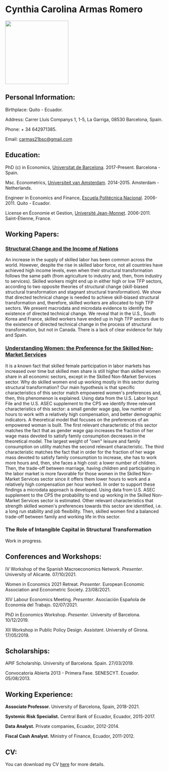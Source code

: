 # Cynthia Carolina Armas Romero

<img src="https://user-images.githubusercontent.com/69975099/137477687-5eb1f24a-8da1-405a-a9d9-039320578913.JPG" width="200" height="200">

## Personal Information:

Birthplace: Quito - Ecuador.

Address: Carrer Lluís Companys 1, 1-5, La Garriga, 08530 Barcelona, Spain.

Phone: + 34 642971385.

Email: carmas21bsc@gmail.com

## Education:

PhD (c) in Economics, [Universitat de Barcelona](https://www.ub.edu/school-economics/). 2017-Present. Barcelona - Spain.

Msc. Econometrics, [Universiteit van Amsterdam](https://ase.uva.nl/content/masters/econometrics/econometrics.html?cb#Econometrics). 2014-2015. Amsterdam - Netherlands.

Engineer in Economics and Finance, [Escuela Politécnica Nacional](https://www.epn.edu.ec/carrera-de-ingenieria-en-ciencias-economicas-y-financieras/). 2006-2011. Quito - Ecuador.

License en Économie et Gestion, [Université Jean-Monnet](https://se2.univ-st-etienne.fr/fr/etudier-a-se2/la-licence-d-economie.html). 2006-2011. Saint-Étienne, France.

## Working Papers:

### [Structural Change and the Income of Nations](https://papers.ssrn.com/sol3/papers.cfm?abstract_id=3855308)

An increase in the supply of skilled labor has been common across the world. However, despite the rise in skilled labor force, not all countries have achieved high income levels, even when their structural transformation follows the same path (from agriculture to industry and, then, from industry to services). Skilled workers might end up in either high or low TFP sectors, according to two opposite theories of structural change (skill-biased structural transformation and stagnant structural transformation). We show that directed technical change is needed to achieve skill-biased structural transformation and, therefore, skilled workers are allocated to high TFP sectors. We present macrodata and microdata evidence to identify the existence of directed technical change. We reveal that in the U.S., South Korea and France, skilled workers have ended up in high TFP sectors due to the existence of directed technical change in the process of structural transformation, but not in Canada. There is a lack of clear evidence for Italy and Spain.

### [Understanding Women: the Preference for the Skilled Non-Market Services](https://drive.google.com/file/d/1Uc7fl0NKi8Jk_LK9oMpvgAq6emTsMhMg/view?usp=sharing)

It is a known fact that skilled female participation in labor markets has increased over time but skilled men share is still higher than skilled women share in all economic sectors, except in the Skilled Non-Market Services sector. Why do skilled women end up working mostly in this sector during structural transformation? Our main hypothesis is that specific characteristics of this sector match empowered women's preferences and, then, this phenomenon is explained. Using data from the U.S. Labor Input File and the U.S. ASEC supplement to the CPS we identify three relevant characteristics of this sector: a small gender wage gap, low number of hours to work with a relatively high compensation, and better demographic indicators. A theoretical model that focuses on the preferences of an empowered woman is built. The first relevant characteristic of this sector matches the fact that as gender wage gap increases the fraction of her wage mass devoted to satisfy family consumption decreases in the theoretical model. The largest weight of "own" leisure and family consumption on utility matches the second relevant characteristic. The third characteristic matches the fact that in order for the fraction of her wage mass devoted to satisfy family consumption to increase, she has to work more hours and, then, she faces a high cost: a lower number of children. Then, the trade-off between marriage, having children and participating in the labor market is more favorable for those women in the Skilled Non-Market Services sector since it offers them lower hours to work and a relatively high compensation per hour worked. In order to support these findings a microdata approach is developed. Using data from U.S. ASEC supplement to the CPS the probability to end up working in the Skilled Non-Market Services sector is estimated. Other relevant characteristics that strength skilled women's preferences towards this sector are identified, i.e. a long run stability and job flexibility. Then, skilled women find a balanced trade-off between family and working life in this sector.

### The Role of Intangible Capital in Structural Transformation

Work in progress.


## Conferences and Workshops:

IV Workshop of the Spanish Macroeconomics Network. _Presenter_. University of Alicante. 07/10/2021.

Women in Economics 2021 Retreat. _Presenter_. European Economic Association and Econometric Society. 23/08/2021.

XIV Labour Economics Meeting. _Presenter_. Asociación Española de Economía del Trabajo. 02/07/2021.

PhD in Economics Workshop. _Presenter_. University of Barcelona. 10/12/2019.

XII Workshop in Public Policy Design. _Assistant_. University of Girona. 17/05/2019.


## Scholarships:

APIF Scholarship. University of Barcelona. Spain. 27/03/2019.

Convocatoria Abierta 2013 - Primera Fase. SENESCYT. Ecuador. 05/08/2013.


## Working Experience:

**Associate Professor.** University of Barcelona, Spain, 2018-2021.

**Systemic Risk Specialist.** Central Bank of Ecuador, Ecuador, 2015-2017.

**Data Analyst.** Private companies, Ecuador, 2012-2014.

**Fiscal Cash Analyst.** Ministry of Finance, Ecuador, 2011-2012.


## CV:

You can download my CV [here](https://drive.google.com/file/d/1cgT4aqNFHAHBXdIio_CrI82nTNCutQ6O/view) for more details.
